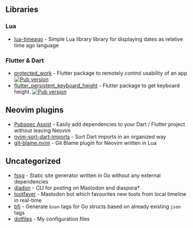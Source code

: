 ## Libraries
### Lua
* [lua-timeago](https://github.com/f-person/lua-timeago) - Simple Lua library library for displaying dates as relative time ago language

### Flutter & Dart
* [protected_work](https://github.com/f-person/flutter_protected_work) - Flutter package to remotely control usability of an app [![Pub version](https://img.shields.io/pub/v/flutter_protected_work.svg)](https://pub.dev/packages/flutter_protected_work)
* [flutter_persistent_keyboard_height](https://github.com/f-person/flutter_persistent_keyboard_height) - Flutter package to get keyboard height. [![Pub version](https://img.shields.io/pub/v/flutter_persistent_keyboard_height.svg)](https://pub.dev/packages/flutter_persistent_keyboard_height)

## Neovim plugins
* [Pubspec Assist](https://github.com/f-person/pubspec-assist-nvim) - Easily add dependencies to your Dart / Flutter project without leaving Neovim
* [nvim-sort-dart-imports](https://github.com/f-person/nvim-sort-dart-imports) - Sort Dart imports in an organized way
* [git-blame.nvim](https://github.com/f-person/git-blame.nvim) - Git Blame plugin for Neovim written in Lua

## Uncategorized
* [fssg](https://github.com/f-person/fssg) - Static site generator written in Go without any external dependencies
* [diadon](https://github.com/f-person/diadon) - CLI for posting on Mastodon and diaspora*
* [tootfaver](https://github.com/f-person/tootfaver) - Mastodon bot which favourites new toots from local timeline in real-time
* [bfj](https://github.com/f-person/bfj) - Generate `bson` tags for Go structs based on already existing `json` tags
* [dotfiles](https://github.com/f-person/dotfiles) - My configuration files
